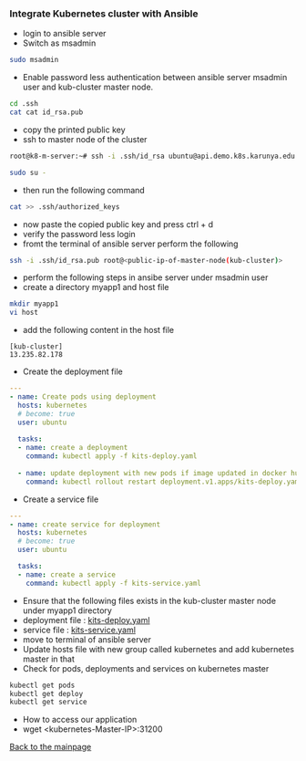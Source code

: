 ### Integrate Kubernetes cluster with Ansible
* login to ansible server
* Switch as msadmin
``` bash
sudo msadmin
```
* Enable password less authentication between ansible server msadmin user and kub-cluster master node.
``` bash
cd .ssh
cat cat id_rsa.pub
```
* copy the printed public key
* ssh to master node of the cluster
``` bash
root@k8-m-server:~# ssh -i .ssh/id_rsa ubuntu@api.demo.k8s.karunya.edu

sudo su -
```
* then run the following command
``` bash 
cat >> .ssh/authorized_keys
```
* now paste the copied public key and press ctrl + d
* verify the password less login
* fromt the terminal of ansible server perform the following
``` bash
ssh -i .ssh/id_rsa.pub root@<public-ip-of-master-node(kub-cluster)>
```
* perform the following steps in ansibe server under msadmin user
* create a directory myapp1 and host file 
``` bash
mkdir myapp1
vi host
```
* add the following content in the host file
``` 
[kub-cluster]
13.235.82.178
```
* Create the deployment file
``` yaml
---
- name: Create pods using deployment 
  hosts: kubernetes 
  # become: true
  user: ubuntu
 
  tasks: 
  - name: create a deployment
    command: kubectl apply -f kits-deploy.yaml
 
  - name: update deployment with new pods if image updated in docker hub
    command: kubectl rollout restart deployment.v1.apps/kits-deploy.yaml
```
* Create a service file
``` yaml
---
- name: create service for deployment
  hosts: kubernetes
  # become: true
  user: ubuntu

  tasks:
  - name: create a service
    command: kubectl apply -f kits-service.yaml
```
* Ensure that the following files exists in the kub-cluster master node under myapp1 directory
* deployment file : [kits-deploy.yaml](https://github.com/blrk/learn-docker.io/blob/master/Kubernetes/kits-deploy.yaml)
* service file : [kits-service.yaml](https://github.com/blrk/learn-docker.io/blob/master/Kubernetes/kits-service.yaml)
* move to terminal of ansible server
* Update hosts file with new group called kubernetes and add kubernetes master in that
* Check for pods, deployments and services on kubernetes master
``` bash 
kubectl get pods 
kubectl get deploy 
kubectl get service 
```
* How to access our application 
* wget \<kubernetes-Master-IP\>:31200

[Back to the mainpage](https://github.com/blrk/learn-devops.io/wiki)



